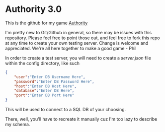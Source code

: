 # Authority 3.0

This is the github for my game [Authority](https://www.europeanperil.com/authority)

I'm pretty new to Git/Github in general, so there may be issues with this repository. Please feel free to point those out, and feel free to fork this repo at any time to create your own testing server. Change is welcome and appreciated. We're all here together to make a good game - Phil

In order to create a test server, you will need to create a *server.json* file within the config directory, like such

```json
{
    "user":"Enter DB Username Here",
    "password":"Enter DB Password Here",
    "host":"Enter DB Host Here",
    "database":"Enter DB Here",
    "port":"Enter DB Port Here"
}
```

This will be used to connect to a SQL DB of your choosing.

There, well, you'll have to recreate it manually cuz I'm too lazy to describe my schema.
